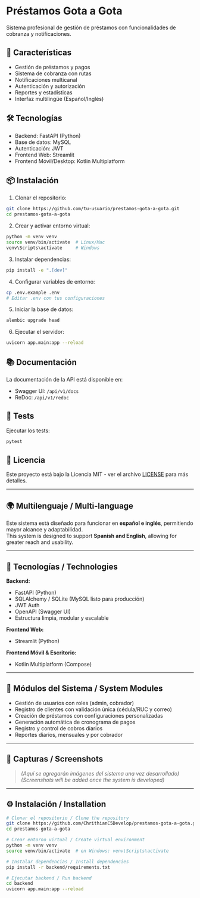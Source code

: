 # Préstamos Gota a Gota

Sistema profesional de gestión de préstamos con funcionalidades de cobranza y notificaciones.

## 🌟 Características

- Gestión de préstamos y pagos
- Sistema de cobranza con rutas
- Notificaciones multicanal
- Autenticación y autorización
- Reportes y estadísticas
- Interfaz multilingüe (Español/Inglés)

## 🛠️ Tecnologías

- Backend: FastAPI (Python)
- Base de datos: MySQL
- Autenticación: JWT
- Frontend Web: Streamlit
- Frontend Móvil/Desktop: Kotlin Multiplatform

## 📦 Instalación

1. Clonar el repositorio:
```bash
git clone https://github.com/tu-usuario/prestamos-gota-a-gota.git
cd prestamos-gota-a-gota
```

2. Crear y activar entorno virtual:
```bash
python -m venv venv
source venv/bin/activate  # Linux/Mac
venv\Scripts\activate     # Windows
```

3. Instalar dependencias:
```bash
pip install -e ".[dev]"
```

4. Configurar variables de entorno:
```bash
cp .env.example .env
# Editar .env con tus configuraciones
```

5. Iniciar la base de datos:
```bash
alembic upgrade head
```

6. Ejecutar el servidor:
```bash
uvicorn app.main:app --reload
```

## 📚 Documentación

La documentación de la API está disponible en:
- Swagger UI: `/api/v1/docs`
- ReDoc: `/api/v1/redoc`

## 🧪 Tests

Ejecutar los tests:
```bash
pytest
```

## 📄 Licencia

Este proyecto está bajo la Licencia MIT - ver el archivo [LICENSE](LICENSE) para más detalles.

---

## 🌍 Multilenguaje / Multi-language

Este sistema está diseñado para funcionar en **español e inglés**, permitiendo mayor alcance y adaptabilidad.  
This system is designed to support **Spanish and English**, allowing for greater reach and usability.

---

## 🚀 Tecnologías / Technologies

**Backend:**
- FastAPI (Python)
- SQLAlchemy / SQLite (MySQL listo para producción)
- JWT Auth
- OpenAPI (Swagger UI)
- Estructura limpia, modular y escalable

**Frontend Web:**
- Streamlit (Python)

**Frontend Móvil & Escritorio:**
- Kotlin Multiplatform (Compose)

---

## 📁 Módulos del Sistema / System Modules

- Gestión de usuarios con roles (admin, cobrador)
- Registro de clientes con validación única (cédula/RUC y correo)
- Creación de préstamos con configuraciones personalizadas
- Generación automática de cronograma de pagos
- Registro y control de cobros diarios
- Reportes diarios, mensuales y por cobrador

---

## 📸 Capturas / Screenshots

> *(Aquí se agregarán imágenes del sistema una vez desarrollado)*  
> *(Screenshots will be added once the system is developed)*

---

## ⚙️ Instalación / Installation

```bash
# Clonar el repositorio / Clone the repository
git clone https://github.com/ChrithianC5Develop/prestamos-gota-a-gota.git
cd prestamos-gota-a-gota

# Crear entorno virtual / Create virtual environment
python -m venv venv
source venv/bin/activate  # en Windows: venv\Scripts\activate

# Instalar dependencias / Install dependencies
pip install -r backend/requirements.txt

# Ejecutar backend / Run backend
cd backend
uvicorn app.main:app --reload
